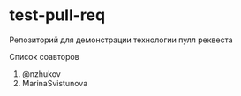# test-pull-req
Репозиторий для демонстрации технологии пулл реквеста

Список соавторов
1. @nzhukov
1. MarinaSvistunova

